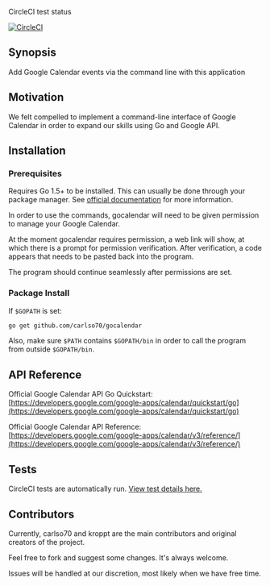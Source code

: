 CircleCI test status

[![CircleCI](https://circleci.com/gh/carlso70/gocalendar.svg?style=svg)](https://circleci.com/gh/carlso70/gocalendar)

## Synopsis

Add Google Calendar events via the command line with this application

## Motivation

We felt compelled to implement a command-line interface of Google Calendar in order to expand our skills using Go and Google API.

## Installation

### Prerequisites
Requires Go 1.5+ to be installed. This can usually be done through your package manager. See [official documentation](https://golang.org/doc/install) for more information.

In order to use the commands, gocalendar will need to be given permission to manage your Google Calendar.

At the moment gocalendar requires permission, a web link will show, at which there is a prompt for permission verification. After verification, a code appears that needs to be pasted back into the program.

The program should continue seamlessly after permissions are set.

### Package Install
If `$GOPATH` is set:

```bash
go get github.com/carlso70/gocalendar
```

Also, make sure `$PATH` contains `$GOPATH/bin` in order to call the program from outside `$GOPATH/bin`.

## API Reference

Official Google Calendar API Go Quickstart: [https://developers.google.com/google-apps/calendar/quickstart/go](https://developers.google.com/google-apps/calendar/quickstart/go)

Official Google Calendar API Reference: [https://developers.google.com/google-apps/calendar/v3/reference/](https://developers.google.com/google-apps/calendar/v3/reference/)

## Tests

CircleCI tests are automatically run. [View test details here.](https://circleci.com/gh/carlso70/gocalendar)

## Contributors

Currently, carlso70 and kroppt are the main contributors and original creators of the project.

Feel free to fork and suggest some changes. It's always welcome.

Issues will be handled at our discretion, most likely when we have free time.

